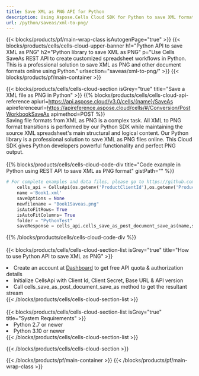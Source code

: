 ```yaml
---
title: Save XML as PNG API for Python 
description: Using Aspose.Cells Cloud SDK for Python to save XML format file as PNG format file. 
url: /python/saveas/xml-to-png/
---
```



{{< blocks/products/pf/main-wrap-class isAutogenPage="true" >}}
{{< blocks/products/cells/cells-cloud-upper-banner h1="Python API to save XML as PNG" h2="Python library to save XML as PNG" p="Use Cells SaveAs REST API to create customized spreadsheet workflows in Python. This is a professional solution to save XML as PNG and other document formats online using Python." urlsection="saveas/xml-to-png/" >}}
{{< blocks/products/pf/main-container >}}

{{< blocks/products/cells/cells-cloud-section isGrey="true"  title="Save a XML file as PNG in Python" >}}
{{% blocks/products/cells/cells-cloud-api-reference  apiurl=https://api.aspose.cloud/v3.0/cells/{name}/SaveAs  apireferenceurl=https://apireference.aspose.cloud/cells/#/Conversion/PostWorkbookSaveAs  apimethod=POST %}}
<br/>
Saving file formats from XML as PNG is a complex task. All XML to PNG format transitions is performed by our Python SDK while maintaining the source XML spreadsheet's main structural and logical content. Our Python library is a professional solution to save XML as PNG files online. This Cloud SDK gives Python developers powerful functionality and perfect PNG output.
<br/>
<br/>
{{% blocks/products/cells/cells-cloud-code-div title="Code example in Python using REST API to save XML as PNG format" gistPath="" %}}
  
```python
# For complete examples and data files, please go to https://github.com/aspose-cells-cloud/aspose-cells-cloud-python/
    cells_api = CellsApi(os.getenv('ProductClientId'),os.getenv('ProductClientSecret'))
    name ='Book1.xml'    
    saveOptions = None
    newfilename = "Book1Saveas.png"
    isAutoFitRows= True
    isAutoFitColumns= True
    folder = "PythonTest"
    saveResponse = cells_api.cells_save_as_post_document_save_as(name,save_options=saveOptions, newfilename=(folder +'/' + newfilename),folder=folder)
```
  
{{% /blocks/products/cells/cells-cloud-code-div  %}}
<br/>
<br/>
{{< blocks/products/cells/cells-cloud-section-list isGrey="true"  title="How to use Python API to save  XML as PNG" >}}
<li>Create an account at <a href="https://dashboard.aspose.cloud/">Dashboard</a> to get free API quota & authorization details</li>
<li>Initialize CellsApi with Client Id, Client Secret, Base URL & API version</li>
<li>Call cells_save_as_post_document_save_as method to get the resultant stream</li>
{{< /blocks/products/cells/cells-cloud-section-list >}}
<br/>
<br/>
{{< blocks/products/cells/cells-cloud-section-list isGrey="true"  title="System Requirements" >}}
<li>Python 2.7 or newer</li>
<li>Python 3.10 or newer</li>
{{< /blocks/products/cells/cells-cloud-section-list >}}

{{< /blocks/products/cells/cells-cloud-section >}}

{{< /blocks/products/pf/main-container >}}
{{< /blocks/products/pf/main-wrap-class >}}
